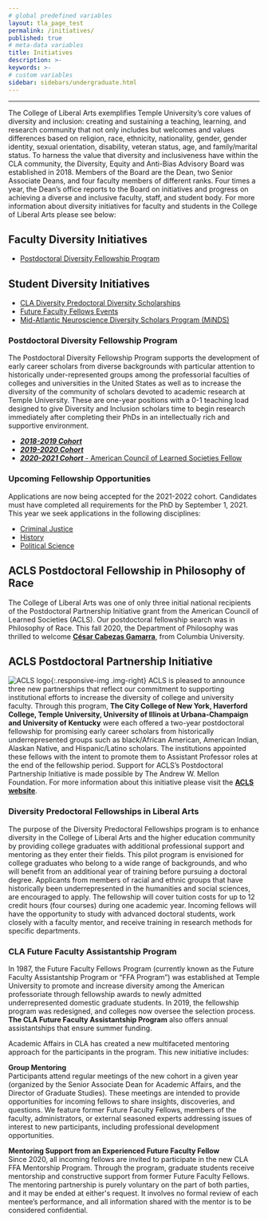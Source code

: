 ```yaml
---
# global predefined variables
layout: tla_page_test
permalink: /initiatives/
published: true
# meta-data variables
title: Initiatives
description: >-
keywords: >-
# custom variables
sidebar: sidebars/undergraduate.html
---
```

___

The College of Liberal Arts exemplifies Temple University’s core values of diversity and inclusion: creating and sustaining a teaching, learning, and research community that not only includes but welcomes and values differences based on religion, race, ethnicity, nationality, gender, gender identity, sexual orientation, disability, veteran status, age, and family/marital status. To harness the value that diversity and inclusiveness have within the CLA community, the Diversity, Equity and Anti-Bias Advisory Board was established in 2018. Members of the Board are the Dean, two Senior Associate Deans, and four faculty members of different ranks. Four times a year, the Dean’s office reports to the Board on initiatives and progress on achieving a diverse and inclusive faculty, staff, and student body. For more information about diversity initiatives for faculty and students in the College of Liberal Arts please see below:

## Faculty Diversity Initiatives
- [Postdoctoral Diversity Fellowship Program](#postdoctoral-diversity-fellowship-program)

## Student Diversity Initiatives
- [CLA Diversity Predoctoral Diversity Scholarships](#diversity-predoctoral-fellowshipsin-liberal-arts-pilot-program)
- [Future Faculty Fellows Events](#cla-future-faculty-assistantship-program)
- [Mid-Atlantic Neuroscience Diversity Scholars Program (MiNDS)](https://sites.temple.edu/minds/)

### Postdoctoral Diversity Fellowship Program
The Postdoctoral Diversity Fellowship Program supports the development of early career scholars from diverse backgrounds with particular attention to historically under-represented groups among the professorial faculties of colleges and universities in the United States as well as to increase the diversity of the community of scholars devoted to academic research at Temple University. These are one-year positions with a 0-1 teaching load designed to give Diversity and Inclusion scholars time to begin research immediately after completing their PhDs in an intellectually rich and supportive environment. 

- [**_2018-2019 Cohort_**](https://www.cla.temple.edu/liberal-arts-research/diversity-inclusion-postdoc-fellows/)
- [**_2019-2020 Cohort_**](https://www.cla.temple.edu/liberal-arts-research/diversity-inclusion-postdoc-fellows#2019-2020-academic-year-diversity-and-inclusion-postdoctoral-fellow)
- [**_2020-2021 Cohort_** - American Council of Learned Societies Fellow](#acls-postdoctoral-fellowship-in-philosophy-of-race)

### Upcoming Fellowship Opportunities
Applications are now being accepted for the 2021-2022 cohort. Candidates must have completed all requirements for the PhD by September 1, 2021. This year we seek applications in the following disciplines:

- [Criminal Justice](https://apply.interfolio.com/83760)
- [History](https://apply.interfolio.com/84132)
- [Political Science](https://apply.interfolio.com/84171)

## ACLS Postdoctoral Fellowship in Philosophy of Race
The College of Liberal Arts was one of only three initial national recipients of the Postdoctoral Partnership Initiative grant from the American Council of Learned Societies (ACLS). Our postdoctoral fellowship search was in Philosophy of Race. This fall 2020, the Department of Philosophy was thrilled to welcome **[César Cabezas Gamarra](https://liberalarts.temple.edu/academics/faculty/cabezas-c-sar)**, from Columbia University. 

## ACLS Postdoctoral Partnership Initiative
![ACLS logo]({{site.baseurl}}/media/resizedfullaclslogo.png){:.responsive-img .img-right}
ACLS is pleased to announce three new partnerships that reflect our commitment to supporting institutional efforts to increase the diversity of college and university faculty. Through this program, **The City College of New York, Haverford College, Temple University, University of Illinois at Urbana-Champaign and University of Kentucky** were each offered a two-year postdoctoral fellowship for promising early career scholars from historically underrepresented groups such as black/African American, American Indian, Alaskan Native, and Hispanic/Latino scholars. The institutions appointed these fellows with the intent to promote them to Assistant Professor roles at the end of the fellowship period. Support for ACLS’s Postdoctoral Partnership Initiative is made possible by The Andrew W. Mellon Foundation.  For more information about this initiative please visit the [**ACLS website**](https://www.acls.org/programs/ppi/).

### Diversity Predoctoral Fellowships in Liberal Arts 
The purpose of the Diversity Predoctoral Fellowships program is to enhance diversity in the College of Liberal Arts and the higher education community by providing college graduates with additional professional support and mentoring as they enter their fields. This pilot program is envisioned for college graduates who belong to a wide range of backgrounds, and who will benefit from an additional year of training before pursuing a doctoral degree. Applicants from members of racial and ethnic groups that have historically been underrepresented in the humanities and social sciences, are encouraged to apply. The fellowship will cover tuition costs for up to 12 credit hours (four courses) during one academic year. Incoming fellows will have the opportunity to study with advanced doctoral students, work closely with a faculty mentor, and receive training in research methods for specific departments.

### CLA Future Faculty Assistantship Program
In 1987, the Future Faculty Fellows Program (currently known as the Future Faculty Assistantship Program or “FFA Program”) was established at Temple University to promote and increase diversity among the American professoriate through fellowship awards to newly admitted underrepresented domestic graduate students. In 2019, the fellowship program was redesigned, and colleges now oversee the selection process. **The CLA Future Faculty Assistantship Program** also offers annual assistantships that ensure summer funding.

Academic Affairs in CLA has created a new multifaceted mentoring approach for the participants in the program. This new initiative includes:

**Group Mentoring**<br>
Participants attend regular meetings of the new cohort in a given year (organized by the Senior Associate Dean for Academic Affairs, and the Director of Graduate Studies). These meetings are intended to provide opportunities for incoming fellows to share insights, discoveries, and questions. We feature former Future Faculty Fellows, members of the faculty, administrators, or external seasoned experts addressing issues of interest to new participants, including professional development opportunities.

**Mentoring Support from an Experienced Future Faculty Fellow**<br>
Since 2020, all incoming fellows are invited to participate in the new CLA FFA Mentorship Program. Through the program, graduate students receive mentorship and constructive support from former Future Faculty Fellows. The mentoring partnership is purely voluntary on the part of both parties, and it may be ended at either's request. It involves no formal review of each mentee’s performance, and all information shared with the mentor is to be considered confidential.
